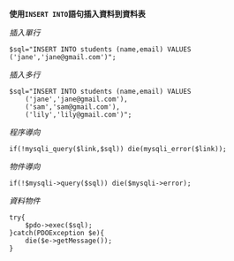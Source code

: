 **使用`INSERT INTO`語句插入資料到資料表**

*插入單行*
```
$sql="INSERT INTO students (name,email) VALUES ('jane','jane@gmail.com')";
```

*插入多行*
```
$sql="INSERT INTO students (name,email) VALUES 
	('jane','jane@gmail.com'),
	('sam','sam@gmail.com'),
	('lily','lily@gmail.com')";
```

*程序導向*
```
if(!mysqli_query($link,$sql)) die(mysqli_error($link));
```

*物件導向*
```
if(!$mysqli->query($sql)) die($mysqli->error);
```

*資料物件*
```
try{
	$pdo->exec($sql);
}catch(PDOException $e){
	die($e->getMessage());
}
```